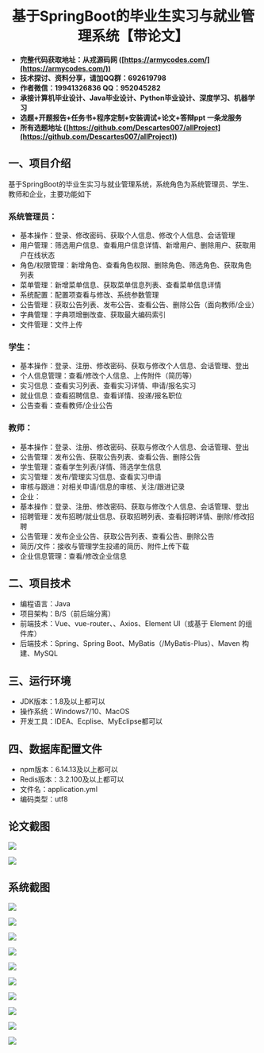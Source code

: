 ﻿<h1 align="center">基于SpringBoot的毕业生实习与就业管理系统【带论文】</h1></p>

- <b>完整代码获取地址：从戎源码网 ([https://armycodes.com/](https://armycodes.com/))</b>
- <b>技术探讨、资料分享，请加QQ群：692619798</b>
- <b>作者微信：19941326836  QQ：952045282</b>
- <b>承接计算机毕业设计、Java毕业设计、Python毕业设计、深度学习、机器学习</b>
- <b>选题+开题报告+任务书+程序定制+安装调试+论文+答辩ppt 一条龙服务</b>
- <b>所有选题地址 ([https://github.com/Descartes007/allProject](https://github.com/Descartes007/allProject)) </b>

## 一、项目介绍

基于SpringBoot的毕业生实习与就业管理系统，系统角色为系统管理员、学生、教师和企业，主要功能如下
### 系统管理员：
- 基本操作：登录、修改密码、获取个人信息、修改个人信息、会话管理
- 用户管理：筛选用户信息、查看用户信息详情、新增用户、删除用户、获取用户在线状态
- 角色/权限管理：新增角色、查看角色权限、删除角色、筛选角色、获取角色列表
- 菜单管理：新增菜单信息、获取菜单信息列表、查看菜单信息详情
- 系统配置：配置项查看与修改、系统参数管理
- 公告管理：获取公告列表、发布公告、查看公告、删除公告（面向教师/企业）
- 字典管理：字典项增删改查、获取最大编码索引
- 文件管理：文件上传
### 学生：
- 基本操作：登录、注册、修改密码、获取与修改个人信息、会话管理、登出
- 个人信息管理：查看/修改个人信息、上传附件（简历等）
- 实习信息：查看实习列表、查看实习详情、申请/报名实习
- 就业信息：查看招聘信息、查看详情、投递/报名职位
- 公告查看：查看教师/企业公告
### 教师：
- 基本操作：登录、注册、修改密码、获取与修改个人信息、会话管理、登出
- 公告管理：发布公告、获取公告列表、查看公告、删除公告
- 学生管理：查看学生列表/详情、筛选学生信息
- 实习管理：发布/管理实习信息、查看实习申请
- 审核与跟进：对相关申请/信息的审核、关注/跟进记录
- 企业：
- 基本操作：登录、注册、修改密码、获取与修改个人信息、会话管理、登出
- 招聘管理：发布招聘/就业信息、获取招聘列表、查看招聘详情、删除/修改招聘
- 公告管理：发布企业公告、获取公告列表、查看公告、删除公告
- 简历/文件：接收与管理学生投递的简历、附件上传下载
- 企业信息管理：查看/修改企业信息

## 二、项目技术

- 编程语言：Java
- 项目架构：B/S（前后端分离）
- 前端技术：Vue、vue-router、、Axios、Element UI（或基于 Element 的组件库）
- 后端技术：Spring、Spring Boot、MyBatis（/MyBatis-Plus）、Maven 构建、MySQL


## 三、运行环境

- JDK版本：1.8及以上都可以
- 操作系统：Windows7/10、MacOS
- 开发工具：IDEA、Ecplise、MyEclipse都可以

## 四、数据库配置文件

- npm版本：6.14.13及以上都可以
- Redis版本：3.2.100及以上都可以
- 文件名：application.yml
- 编码类型：utf8

## 论文截图

![](screenshot/1.png)

![](screenshot/2.png)

## 系统截图

![](screenshot/3.png)

![](screenshot/4.png)

![](screenshot/5.png)

![](screenshot/6.png)

![](screenshot/7.png)

![](screenshot/8.png)

![](screenshot/9.png)

![](screenshot/10.png)

![](screenshot/11.png)

![](screenshot/12.png)
